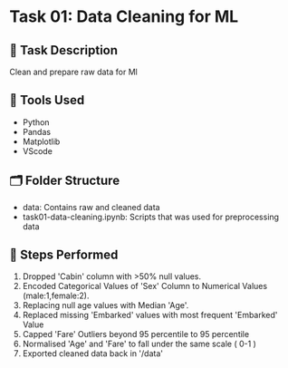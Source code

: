 # Task 01: Data Cleaning for ML

## 📝 Task Description
Clean and prepare raw data for Ml

## 🔧 Tools Used
- Python
- Pandas
- Matplotlib
- VScode

## 🗂️ Folder Structure
- data: Contains raw and cleaned data
- task01-data-cleaning.ipynb: Scripts that was used for preprocessing data

## 🧪 Steps Performed
1. Dropped 'Cabin' column with >50% null values.
2. Encoded Categorical Values of 'Sex' Column to Numerical Values (male:1,female:2).
3. Replacing null age values with Median 'Age'.
4. Replaced missing 'Embarked' values with most frequent 'Embarked' Value
5. Capped 'Fare' Outliers beyond 95 percentile to 95 percentile
6. Normalised 'Age' and 'Fare' to fall under the same scale ( 0-1 )
7. Exported cleaned data back in '/data'

